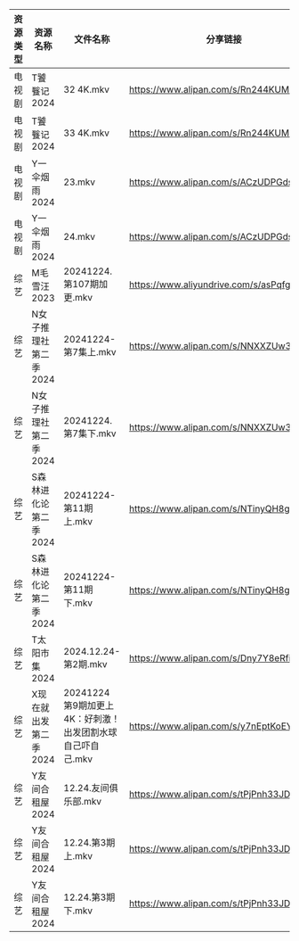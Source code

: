 | 资源类型 | 资源名称          | 文件名称                                  | 分享链接                                      | 更新时间                |
| ---- | ------------- | ------------------------------------- | ----------------------------------------- | ------------------- |
| 电视剧  | T饕餮记2024      | 32 4K.mkv                             | https://www.alipan.com/s/Rn244KUMhV7      | 2024-12-24 16:06:09 |
| 电视剧  | T饕餮记2024      | 33 4K.mkv                             | https://www.alipan.com/s/Rn244KUMhV7      | 2024-12-24 16:06:09 |
| 电视剧  | Y一伞烟雨2024     | 23.mkv                                | https://www.alipan.com/s/ACzUDPGds32      | 2024-12-24 16:06:17 |
| 电视剧  | Y一伞烟雨2024     | 24.mkv                                | https://www.alipan.com/s/ACzUDPGds32      | 2024-12-24 16:06:17 |
| 综艺   | M毛雪汪2023      | 20241224.第107期加更.mkv                  | https://www.aliyundrive.com/s/asPqfgPRqAg | 2024-12-24 16:06:58 |
| 综艺   | N女子推理社第二季2024 | 20241224-第7集上.mkv                     | https://www.alipan.com/s/NNXXZUw3FNE      | 2024-12-24 16:07:18 |
| 综艺   | N女子推理社第二季2024 | 20241224.第7集下.mkv                     | https://www.alipan.com/s/NNXXZUw3FNE      | 2024-12-24 16:07:17 |
| 综艺   | S森林进化论第二季2024 | 20241224-第11期上.mkv                    | https://www.alipan.com/s/NTinyQH8gfp      | 2024-12-24 15:24:04 |
| 综艺   | S森林进化论第二季2024 | 20241224-第11期下.mkv                    | https://www.alipan.com/s/NTinyQH8gfp      | 2024-12-24 15:24:04 |
| 综艺   | T太阳市集2024     | 2024.12.24-第2期.mkv                    | https://www.alipan.com/s/Dny7Y8eRfii      | 2024-12-24 16:07:38 |
| 综艺   | X现在就出发第二季2024 | 20241224 第9期加更上4K：好刺激！出发团割水球自己吓自己.mkv | https://www.alipan.com/s/y7nEptKoEYs      | 2024-12-24 16:08:02 |
| 综艺   | Y友间合租屋2024    | 12.24.友间俱乐部.mkv                       | https://www.alipan.com/s/tPjPnh33JDD      | 2024-12-24 14:09:16 |
| 综艺   | Y友间合租屋2024    | 12.24.第3期上.mkv                        | https://www.alipan.com/s/tPjPnh33JDD      | 2024-12-24 14:09:15 |
| 综艺   | Y友间合租屋2024    | 12.24.第3期下.mkv                        | https://www.alipan.com/s/tPjPnh33JDD      | 2024-12-24 14:09:15 |
